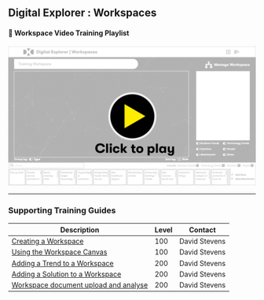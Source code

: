## Digital Explorer : Workspaces

#### :movie_camera: Workspace Video Training Playlist

[![video](images/videoThumbnail.png)](https://video.dxc.com/playlist/dedicated/79980521/1_avh323uf/)

---

### Supporting Training Guides


|Description|Level|Contact|
|---|---|---|
| [Creating a Workspace](WorkspaceSetup.md) |100|David Stevens|
| [Using the Workspace Canvas](WorkspaceCanvas.md)|100|David Stevens|
| [Adding a Trend to a Workspace](AddingaTrendtoaWorkspace.md) |200|David Stevens|
| [Adding a Solution to a Workspace](AddingaSolutiontoaWorkspace.md) |200|David Stevens|
| [Workspace document upload and analyse](workspaceDocuments.md)|200|David Stevens|

